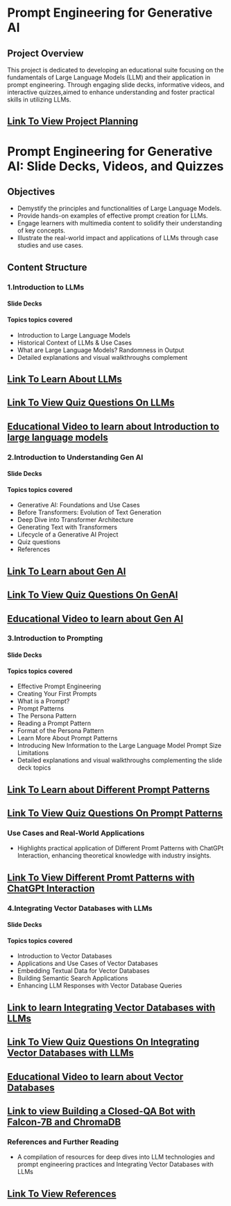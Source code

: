 # Prompt Engineering for Generative AI

## Project Overview
This project is dedicated to developing an educational suite focusing on the fundamentals of Large Language Models (LLM) and their application in prompt engineering. Through engaging slide decks, informative videos, and interactive quizzes,aimed to enhance understanding and foster practical skills in utilizing LLMs.

## [Link To View Project Planning](https://github.com/users/parthasarathydNU/projects/1)

# Prompt Engineering for Generative AI: Slide Decks, Videos, and Quizzes

## Objectives
- Demystify the principles and functionalities of Large Language Models.
- Provide hands-on examples of effective prompt creation for LLMs.
- Engage learners with multimedia content to solidify their understanding of key concepts.
- Illustrate the real-world impact and applications of LLMs through case studies and use cases.

## Content Structure

### **1.Introduction to LLMs**
#### Slide Decks
#### Topics topics covered  
- Introduction to Large Language Models
- Historical Context of LLMs & Use Cases
- What are Large Language Models? Randomness in Output
-  Detailed explanations and visual walkthroughs complement

## [Link To Learn About LLMs](https://docs.google.com/presentation/d/1cF-00-_psdNJseEraGWCCUKvXON-ce7k5T7mTK5fZSQ/edit#slide=id.g2c121413019_0_56)
## [Link To View Quiz Questions On LLMs](https://docs.google.com/document/d/1ltEEbp1IeCAC1Qaeo7pquf3wR1RqAiBq0UYKYoMcyWQ/edit)
## [Educational Video to learn about Introduction to large language models](https://www.youtube.com/watch?v=zizonToFXDs&t=6s&ab_channel=GoogleCloudTech)



### **2.Introduction to Understanding Gen AI**
#### Slide Decks
#### Topics topics covered 

- Generative AI: Foundations and Use Cases
- Before Transformers: Evolution of Text Generation
- Deep Dive into Transformer Architecture
- Generating Text with Transformers
- Lifecycle of a Generative AI Project
- Quiz questions
- References
## [Link To Learn about Gen AI](https://docs.google.com/document/d/1FZ3jLeNEbSGRlNr41X-SYt_TS6v1QFg8pK6zSGnbDak/edit)
## [Link To View Quiz Questions On GenAI](https://docs.google.com/document/d/1wiL6LTviGvwrKRNavdzyLk61gLvX4nktfL-HVBUvPdc/edit)

## [Educational Video to learn about Gen AI](https://youtu.be/G2fqAlgmoPo?si=vm3CkpK4yzX0_87z)


### **3.Introduction to Prompting**
#### Slide Decks
#### Topics topics covered  
- Effective Prompt Engineering 
- Creating Your First Prompts
- What is a Prompt?
- Prompt Patterns
- The Persona Pattern
- Reading a Prompt Pattern
- Format of the Persona Pattern
- Learn More About Prompt Patterns
- Introducing New Information to the Large Language Model Prompt Size Limitations
- Detailed explanations and visual walkthroughs complementing the slide deck topics
## [Link To Learn about Different Prompt Patterns](https://docs.google.com/presentation/d/1pueZ3P25Oqwlm69-C7HP5qQjXKKqfNRMfwEEWWzhBZk/edit#slide=id.g2c124c4ef92_0_175)
## [Link To View Quiz Questions On Prompt Patterns](https://docs.google.com/document/d/1HCO7drLEdqPYRIHxgS4dpXQyjVNIRq2weoU2EUIbSlQ/edit)

### **Use Cases and Real-World Applications**
- Highlights practical application of  Different Promt Patterns with ChatGPt Interaction, enhancing theoretical knowledge with industry insights.
  
## [Link To View Different Promt Patterns with ChatGPt Interaction](https://docs.google.com/document/d/16pKaAONgvsCgLn1GQo1D5ZBB5tCjA9_2ctoJ4Nhqze4/edit)


### **4.Integrating Vector Databases with LLMs**
#### Slide Decks
#### Topics topics covered 
- Introduction to Vector Databases
- Applications and Use Cases of Vector Databases
- Embedding Textual Data for Vector Databases
- Building Semantic Search Applications
- Enhancing LLM Responses with Vector Database Queries

## [Link to learn Integrating Vector Databases with LLMs](https://docs.google.com/document/d/1NOMGvY83_z4ROzWfVk0VnIf33_apd8GozL6AcH6eIuU/edit)

## [Link To View Quiz Questions On Integrating Vector Databases with LLMs](https://docs.google.com/document/d/1Qsp-kuDgZuKFeG0dCq21_veD1-HWI2cl9hkhOmCcDek/edit#heading=h.ndr208u1harm)

## [Educational Video to learn about Vector Databases](https://www.youtube.com/watch?v=oI9A84NBC3w&ab_channel=Voiceflow)

## [Link to view Building a Closed-QA Bot with Falcon-7B and ChromaDB](https://docs.google.com/document/d/1C8DgfpX3fkvH0_j4j5KaQAL6-HXemzbyn9Sd49LXHPo/edit#heading=h.kqo58p010w3)



### **References and Further Reading**
- A compilation of resources for deep dives into LLM technologies and prompt engineering practices and Integrating Vector Databases with LLMs
  
## [Link To View References](https://docs.google.com/presentation/d/1YGPO3b1hZG3sgqb82bhxQampwfQP3vOi4rL0Ss7R_Rw/edit#slide=id.p)



